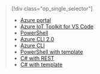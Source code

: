 > [!div class="op_single_selector"]
> * [Azure portal](../articles/iot-hub/iot-hub-create-through-portal.md)
> * [Azure IoT Toolkit for VS Code](../articles/iot-hub/iot-hub-create-use-iot-toolkit.md)
> * [PowerShell](../articles/iot-hub/iot-hub-create-using-powershell.md)
> * [Azure CLI 2.0](../articles/iot-hub/iot-hub-create-using-cli.md)
> * [Azure CLI](../articles/iot-hub/iot-hub-create-using-cli-nodejs.md)
> * [PowerShell with template](../articles/iot-hub/iot-hub-rm-template-powershell.md)
> * [C# with REST](../articles/iot-hub/iot-hub-rm-rest.md)
> * [C# with template](../articles/iot-hub/iot-hub-rm-template.md)
> 
> 

